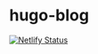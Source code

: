 # hugo-blog

[![Netlify Status](https://api.netlify.com/api/v1/badges/4bda125a-c208-4b87-aba1-96ef129b7c8a/deploy-status)](https://app.netlify.com/sites/sad-kowalevski-d44a9d/deploys)

